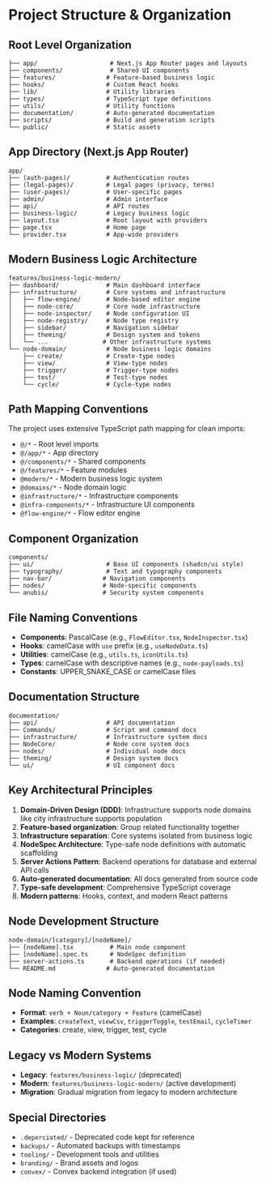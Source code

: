 # Project Structure & Organization

## Root Level Organization

```
├── app/                    # Next.js App Router pages and layouts
├── components/             # Shared UI components
├── features/              # Feature-based business logic
├── hooks/                 # Custom React hooks
├── lib/                   # Utility libraries
├── types/                 # TypeScript type definitions
├── utils/                 # Utility functions
├── documentation/         # Auto-generated documentation
├── scripts/               # Build and generation scripts
└── public/                # Static assets
```

## App Directory (Next.js App Router)

```
app/
├── (auth-pages)/          # Authentication routes
├── (legal-pages)/         # Legal pages (privacy, terms)
├── (user-pages)/          # User-specific pages
├── admin/                 # Admin interface
├── api/                   # API routes
├── business-logic/        # Legacy business logic
├── layout.tsx             # Root layout with providers
├── page.tsx               # Home page
└── provider.tsx           # App-wide providers
```

## Modern Business Logic Architecture

```
features/business-logic-modern/
├── dashboard/             # Main dashboard interface
├── infrastructure/        # Core systems and infrastructure
│   ├── flow-engine/       # Node-based editor engine
│   ├── node-core/         # Core node infrastructure
│   ├── node-inspector/    # Node configuration UI
│   ├── node-registry/     # Node type registry
│   ├── sidebar/           # Navigation sidebar
│   ├── theming/           # Design system and tokens
│   └── ...               # Other infrastructure systems
└── node-domain/           # Node business logic domains
    ├── create/            # Create-type nodes
    ├── view/              # View-type nodes
    ├── trigger/           # Trigger-type nodes
    ├── test/              # Test-type nodes
    └── cycle/             # Cycle-type nodes
```

## Path Mapping Conventions

The project uses extensive TypeScript path mapping for clean imports:

- `@/*` - Root level imports
- `@/app/*` - App directory
- `@/components/*` - Shared components
- `@/features/*` - Feature modules
- `@modern/*` - Modern business logic system
- `@domains/*` - Node domain logic
- `@infrastructure/*` - Infrastructure components
- `@infra-components/*` - Infrastructure UI components
- `@flow-engine/*` - Flow editor engine

## Component Organization

```
components/
├── ui/                    # Base UI components (shadcn/ui style)
├── typography/            # Text and typography components
├── nav-bar/              # Navigation components
├── nodes/                # Node-specific components
└── anubis/               # Security system components
```

## File Naming Conventions

- **Components**: PascalCase (e.g., `FlowEditor.tsx`, `NodeInspector.tsx`)
- **Hooks**: camelCase with `use` prefix (e.g., `useNodeData.ts`)
- **Utilities**: camelCase (e.g., `utils.ts`, `iconUtils.ts`)
- **Types**: camelCase with descriptive names (e.g., `node-payloads.ts`)
- **Constants**: UPPER_SNAKE_CASE or camelCase files

## Documentation Structure

```
documentation/
├── api/                   # API documentation
├── Commands/              # Script and command docs
├── infrastructure/        # Infrastructure system docs
├── NodeCore/              # Node core system docs
├── nodes/                 # Individual node docs
├── theming/               # Design system docs
└── ui/                    # UI component docs
```

## Key Architectural Principles

1. **Domain-Driven Design (DDD)**: Infrastructure supports node domains like city infrastructure supports population
2. **Feature-based organization**: Group related functionality together
3. **Infrastructure separation**: Core systems isolated from business logic
4. **NodeSpec Architecture**: Type-safe node definitions with automatic scaffolding
5. **Server Actions Pattern**: Backend operations for database and external API calls
6. **Auto-generated documentation**: All docs generated from source code
7. **Type-safe development**: Comprehensive TypeScript coverage
8. **Modern patterns**: Hooks, context, and modern React patterns

## Node Development Structure

```
node-domain/[category]/[nodeName]/
├── [nodeName].tsx          # Main node component
├── [nodeName].spec.ts      # NodeSpec definition
├── server-actions.ts       # Backend operations (if needed)
└── README.md              # Auto-generated documentation
```

## Node Naming Convention

- **Format**: `verb + Noun/category + Feature` (camelCase)
- **Examples**: `createText`, `viewCsv`, `triggerToggle`, `testEmail`, `cycleTimer`
- **Categories**: create, view, trigger, test, cycle

## Legacy vs Modern Systems

- **Legacy**: `features/business-logic/` (deprecated)
- **Modern**: `features/business-logic-modern/` (active development)
- **Migration**: Gradual migration from legacy to modern architecture

## Special Directories

- `.deperciated/` - Deprecated code kept for reference
- `backups/` - Automated backups with timestamps
- `tooling/` - Development tools and utilities
- `branding/` - Brand assets and logos
- `convex/` - Convex backend integration (if used)